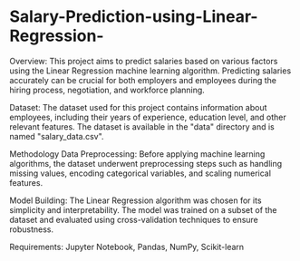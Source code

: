 # Salary-Prediction-using-Linear-Regression-

Overview:
This project aims to predict salaries based on various factors using the Linear Regression machine learning algorithm. Predicting salaries accurately can be crucial for both employers and employees during the hiring process, negotiation, and workforce planning.

Dataset:
The dataset used for this project contains information about employees, including their years of experience, education level, and other relevant features. The dataset is available in the "data" directory and is named "salary_data.csv".

Methodology
Data Preprocessing: Before applying machine learning algorithms, the dataset underwent preprocessing steps such as handling missing values, encoding categorical variables, and scaling numerical features.

Model Building: The Linear Regression algorithm was chosen for its simplicity and interpretability. The model was trained on a subset of the dataset and evaluated using cross-validation techniques to ensure robustness.

Requirements:
Jupyter Notebook,
Pandas,
NumPy,
Scikit-learn
